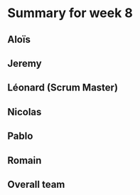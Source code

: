# Summary for week 8


## Aloïs 


## Jeremy


## Léonard (Scrum Master)


## Nicolas


## Pablo 


## Romain 


## Overall team
